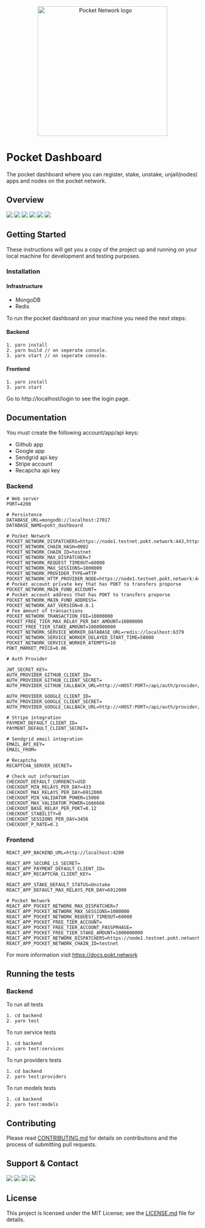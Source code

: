 <div align="center">
  <a href="https://www.pokt.network">
    <img src="https://user-images.githubusercontent.com/16605170/74199287-94f17680-4c18-11ea-9de2-b094fab91431.png" alt="Pocket Network logo" width="340"/>
  </a>
</div>

# Pocket Dashboard

The pocket dashboard where you can register, stake, unstake, unjail(nodes) apps and nodes on the pocket network.

## Overview
<div>
    <a href="https://github.com/pokt-network/pocket-dashboard/pulse"><img src="https://img.shields.io/github/contributors/pokt-network/pocket-dashboard.svg"/></a>
    <a href="https://opensource.org/licenses/MIT"><img src="https://img.shields.io/badge/License-MIT-blue.svg"/></a>
    <a href="https://github.com/pokt-network/pocket-dashboard/pulse"><img src="https://img.shields.io/github/last-commit/pokt-network/pocket-dashboard.svg"/></a>
    <a href="https://github.com/pokt-network/pocket-dashboard/pulls"><img src="https://img.shields.io/github/issues-pr/pokt-network/pocket-dashboard.svg"/></a>
    <a href="https://github.com/pokt-network/pocket-dashboard/releases"><img src="https://img.shields.io/badge/platform-linux%20%7C%20windows%20%7C%20macos-pink.svg"/></a>
    <a href="https://github.com/pokt-network/pocket-dashboard/issues"><img src="https://img.shields.io/github/issues-closed/pokt-network/pocket-dashboard.svg"/></a>
</div>

## Getting Started

These instructions will get you a copy of the project up and running on your local machine for development and testing purposes.

### Installation

#### Infrastructure

- MongoDB
- Redis

To run the pocket dashboard on your machine you need the next steps:

#### Backend
```
1. yarn install
2. yarn build // on seperate console.
3. yarn start // on seperate console.
```

#### Frontend
```
1. yarn install
3. yarn start
```

Go to http://localhost/login to see the login page.

## Documentation

You must create the following account/app/api keys:

- Github app
- Google app
- Sendgrid api key
- Stripe account
- Recapcha api key

### Backend

```
# Web server
PORT=4200

# Persistence
DATABASE_URL=mongodb://localhost:27017
DATABASE_NAME=pokt_dashboard

# Pocket Network
POCKET_NETWORK_DISPATCHERS=https://node1.testnet.pokt.network:443,https://node2.testnet.pokt.network:443,https://node3.testnet.pokt.network:443,https://node4.testnet.pokt.network:443,https://node5.testnet.pokt.network:443,https://node6.testnet.pokt.network:443,https://node7.testnet.pokt.network:443
POCKET_NETWORK_CHAIN_HASH=0002
POCKET_NETWORK_CHAIN_ID=testnet
POCKET_NETWORK_MAX_DISPATCHER=7
POCKET_NETWORK_REQUEST_TIMEOUT=60000
POCKET_NETWORK_MAX_SESSIONS=1000000
POCKET_NETWORK_PROVIDER_TYPE=HTTP
POCKET_NETWORK_HTTP_PROVIDER_NODE=https://node1.testnet.pokt.network:443
# Pocket account private key that has POKT to transfers proporse
POCKET_NETWORK_MAIN_FUND_ACCOUNT=
# Pocket account address that has POKT to transfers proporse
POCKET_NETWORK_MAIN_FUND_ADDRESS=
POCKET_NETWORK_AAT_VERSION=0.0.1
# Fee amount of transactions
POCKET_NETWORK_TRANSACTION_FEE=10000000
POCKET_FREE_TIER_MAX_RELAY_PER_DAY_AMOUNT=10000000
POCKET_FREE_TIER_STAKE_AMOUNT=1000000000
POCKET_NETWORK_SERVICE_WORKER_DATABASE_URL=redis://localhost:6379
POCKET_NETWORK_SERVICE_WORKER_DELAYED_START_TIME=50000
POCKET_NETWORK_SERVICE_WORKER_ATEMPTS=10
POKT_MARKET_PRICE=0.06

# Auth Provider

JWT_SECRET_KEY=
AUTH_PROVIDER_GITHUB_CLIENT_ID=
AUTH_PROVIDER_GITHUB_CLIENT_SECRET=
AUTH_PROVIDER_GITHUB_CALLBACK_URL=http://<HOST:PORT>/api/auth/provider/github

AUTH_PROVIDER_GOOGLE_CLIENT_ID=
AUTH_PROVIDER_GOOGLE_CLIENT_SECRET=
AUTH_PROVIDER_GOOGLE_CALLBACK_URL=http://<HOST:PORT>/api/auth/provider/google

# Stripe integration
PAYMENT_DEFAULT_CLIENT_ID=
PAYMENT_DEFAULT_CLIENT_SECRET=

# Sendgrid email integration
EMAIL_API_KEY=
EMAIL_FROM=

# Recaptcha
RECAPTCHA_SERVER_SECRET=

# Check out information
CHECKOUT_DEFAULT_CURRENCY=USD
CHECKOUT_MIN_RELAYS_PER_DAY=433
CHECKOUT_MAX_RELAYS_PER_DAY=6912000
CHECKOUT_MIN_VALIDATOR_POWER=15000
CHECKOUT_MAX_VALIDATOR_POWER=1666666
CHECKOUT_BASE_RELAY_PER_POKT=0.12
CHECKOUT_STABILITY=0
CHECKOUT_SESSIONS_PER_DAY=3456
CHECKOUT_P_RATE=0.1
```

### Frontend

```
REACT_APP_BACKEND_URL=http://localhost:4200

REACT_APP_SECURE_LS_SECRET=
REACT_APP_PAYMENT_DEFAULT_CLIENT_ID=
REACT_APP_RECAPTCHA_CLIENT_KEY=

REACT_APP_STAKE_DEFAULT_STATUS=Unstake
REACT_APP_DEFAULT_MAX_RELAYS_PER_DAY=6912000

# Pocket Network
REACT_APP_POCKET_NETWORK_MAX_DISPATCHER=7
REACT_APP_POCKET_NETWORK_MAX_SESSIONS=1000000
REACT_APP_POCKET_NETWORK_REQUEST_TIMEOUT=60000
REACT_APP_POCKET_FREE_TIER_ACCOUNT=
REACT_APP_POCKET_FREE_TIER_ACCOUNT_PASSPRHASE=
REACT_APP_POCKET_FREE_TIER_STAKE_AMOUNT=1000000000
REACT_APP_POCKET_NETWORK_DISPATCHERS=https://node1.testnet.pokt.network:443,https://node2.testnet.pokt.network:443,https://node3.testnet.pokt.network:443,https://node4.testnet.pokt.network:443,https://node5.testnet.pokt.network:443,https://node6.testnet.pokt.network:443,https://node7.testnet.pokt.network:443
REACT_APP_POCKET_NETWORK_CHAIN_ID=testnet

```

For more information visit https://docs.pokt.network

## Running the tests

### Backend

To run all tests

```
1. cd backend
2. yarn test
```

To run service tests

```
1. cd backend
2. yarn test:services
```

To run providers tests

```
1. cd backend
2. yarn test:providers
```

To run models tests

```
1. cd backend
2. yarn test:models
```

## Contributing

Please read [CONTRIBUTING.md](https://github.com/pokt-network/repo-template/blob/master/CONTRIBUTING.md) for details on contributions and the process of submitting pull requests.

## Support & Contact

<div>
  <a  href="https://twitter.com/poktnetwork" ><img src="https://img.shields.io/twitter/url/http/shields.io.svg?style=social"></a>
  <a href="https://t.me/POKTnetwork"><img src="https://img.shields.io/badge/Telegram-blue.svg"></a>
  <a href="https://www.facebook.com/POKTnetwork" ><img src="https://img.shields.io/badge/Facebook-red.svg"></a>
  <a href="https://research.pokt.network"><img src="https://img.shields.io/discourse/https/research.pokt.network/posts.svg"></a>
</div>


## License

This project is licensed under the MIT License; see the [LICENSE.md](LICENSE.md) file for details.
